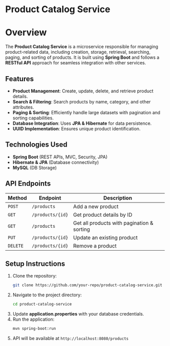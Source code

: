 # Product Catalog Service

# Overview
The **Product Catalog Service** is a microservice responsible for managing product-related data, including creation, storage, retrieval, searching, paging, and sorting of products. It is built using **Spring Boot** and follows a **RESTful API** approach for seamless integration with other services.

## Features
- **Product Management**: Create, update, delete, and retrieve product details.
- **Search & Filtering**: Search products by name, category, and other attributes.
- **Paging & Sorting**: Efficiently handle large datasets with pagination and sorting capabilities.
- **Database Integration**: Uses **JPA & Hibernate** for data persistence.
- **UUID Implementation**: Ensures unique product identification.

## Technologies Used
- **Spring Boot** (REST APIs, MVC, Security, JPA)
- **Hibernate & JPA** (Database connectivity)
- **MySQL** (DB Storage)

## API Endpoints
| Method | Endpoint | Description |
|--------|---------|-------------|
| `POST` | `/products` | Add a new product |
| `GET` | `/products/{id}` | Get product details by ID |
| `GET` | `/products` | Get all products with pagination & sorting |
| `PUT` | `/products/{id}` | Update an existing product |
| `DELETE` | `/products/{id}` | Remove a product |

## Setup Instructions
1. Clone the repository:
   ```bash
   git clone https://github.com/your-repo/product-catalog-service.git
   ```
2. Navigate to the project directory:
   ```bash
   cd product-catalog-service
   ```
3. Update **application.properties** with your database credentials.
4. Run the application:
   ```bash
   mvn spring-boot:run
   ```
5. API will be available at `http://localhost:8080/products`
